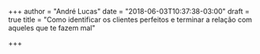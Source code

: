 +++
author = "André Lucas"
date = "2018-06-03T10:37:38-03:00"
draft = true
title = "Como identificar os clientes perfeitos e terminar a relação com aqueles que te fazem mal"

+++
